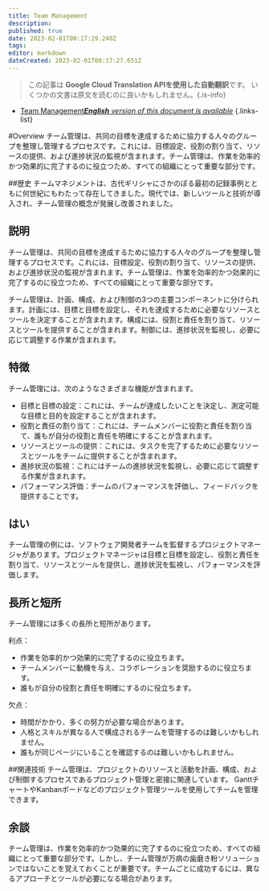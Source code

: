 ```yaml
---
title: Team Management
description: 
published: true
date: 2023-02-01T00:17:29.240Z
tags: 
editor: markdown
dateCreated: 2023-02-01T00:17:27.651Z
---
```


> この記事は **Google Cloud Translation APIを使用した自動翻訳**です。
いくつかの文書は原文を読むのに良いかもしれません。{.is-info}

- [Team Management***English** version of this document is available*](/en/Knowledge-base/Dictionary/team-management)
{.links-list}


#Overview
チーム管理は、共同の目標を達成するために協力する人々のグループを整理し管理するプロセスです。これには、目標設定、役割の割り当て、リソースの提供、および進捗状況の監視が含まれます。チーム管理は、作業を効率的かつ効果的に完了するのに役立つため、すべての組織にとって重要な部分です。

##歴史
チームマネジメントは、古代ギリシャにさかのぼる最初の記録事例とともに何世紀にもわたって存在してきました。現代では、新しいツールと技術が導入され、チーム管理の概念が発展し改善されました。

## 説明
チーム管理は、共同の目標を達成するために協力する人々のグループを整理し管理するプロセスです。これには、目標設定、役割の割り当て、リソースの提供、および進捗状況の監視が含まれます。チーム管理は、作業を効率的かつ効果的に完了するのに役立つため、すべての組織にとって重要な部分です。

チーム管理は、計画、構成、および制御の3つの主要コンポーネントに分けられます。計画には、目標と目標を設定し、それを達成するために必要なリソースとツールを決定することが含まれます。構成には、役割と責任を割り当て、リソースとツールを提供することが含まれます。制御には、進捗状況を監視し、必要に応じて調整する作業が含まれます。

## 特徴
チーム管理には、次のようなさまざまな機能が含まれます。

- 目標と目標の設定：これには、チームが達成したいことを決定し、測定可能な目標と目的を設定することが含まれます。
- 役割と責任の割り当て：これには、チームメンバーに役割と責任を割り当て、誰もが自分の役割と責任を明確にすることが含まれます。
- リソースとツールの提供：これには、タスクを完了するために必要なリソースとツールをチームに提供することが含まれます。
- 進捗状況の監視：これにはチームの進捗状況を監視し、必要に応じて調整する作業が含まれます。
- パフォーマンス評価：チームのパフォーマンスを評価し、フィードバックを提供することです。

## はい
チーム管理の例には、ソフトウェア開発者チームを監督するプロジェクトマネージャがあります。プロジェクトマネージャは目標と目標を設定し、役割と責任を割り当て、リソースとツールを提供し、進捗状況を監視し、パフォーマンスを評価します。

## 長所と短所
チーム管理には多くの長所と短所があります。

利点：
- 作業を効率的かつ効果的に完了するのに役立ちます。
- チームメンバーに動機を与え、コラボレーションを奨励するのに役立ちます。
- 誰もが自分の役割と責任を明確にするのに役立ちます。

欠点：
- 時間がかかり、多くの努力が必要な場合があります。
- 人格とスキルが異なる人で構成されるチームを管理するのは難しいかもしれません。
- 誰もが同じページにいることを確認するのは難しいかもしれません。

##関連技術
チーム管理は、プロジェクトのリソースと活動を計画、構成、および制御するプロセスであるプロジェクト管理と密接に関連しています。 GanttチャートやKanbanボードなどのプロジェクト管理ツールを使用してチームを管理できます。

## 余談
チーム管理は、作業を効率的かつ効果的に完了するのに役立つため、すべての組織にとって重要な部分です。しかし、チーム管理が万病の歯磨き粉ソリューションではないことを覚えておくことが重要です。チームごとに成功するには、異なるアプローチとツールが必要になる場合があります。